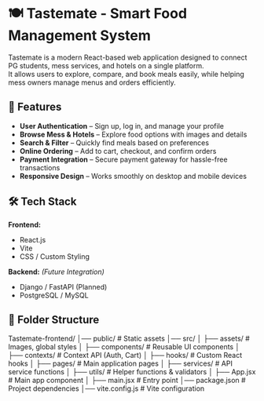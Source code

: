 # 🍽️ Tastemate - Smart Food Management System

Tastemate is a modern React-based web application designed to connect PG students, mess services, and hotels on a single platform.  
It allows users to explore, compare, and book meals easily, while helping mess owners manage menus and orders efficiently.

## 🚀 Features
- **User Authentication** – Sign up, log in, and manage your profile
- **Browse Mess & Hotels** – Explore food options with images and details
- **Search & Filter** – Quickly find meals based on preferences
- **Online Ordering** – Add to cart, checkout, and confirm orders
- **Payment Integration** – Secure payment gateway for hassle-free transactions
- **Responsive Design** – Works smoothly on desktop and mobile devices

## 🛠️ Tech Stack
**Frontend:**  
- React.js  
- Vite  
- CSS / Custom Styling  

**Backend:** *(Future Integration)*  
- Django / FastAPI (Planned)  
- PostgreSQL / MySQL  

## 📂 Folder Structure
Tastemate-frontend/
│── public/ # Static assets
│── src/
│ ├── assets/ # Images, global styles
│ ├── components/ # Reusable UI components
│ ├── contexts/ # Context API (Auth, Cart)
│ ├── hooks/ # Custom React hooks
│ ├── pages/ # Main application pages
│ ├── services/ # API service functions
│ ├── utils/ # Helper functions & validators
│ ├── App.jsx # Main app component
│ ├── main.jsx # Entry point
│── package.json # Project dependencies
│── vite.config.js # Vite configuration


